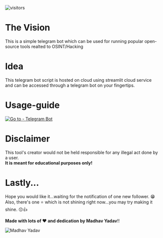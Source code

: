 
<img src="https://visitor-badge.laobi.icu/badge?page_id=mymadhavyadav16.The-Vision" alt="visitors"/>

  # The Vision
  This is a simple telegram bot which can be used for running popular open-source tools realted to OSINT/Hacking 
  
  # Idea
  This telegram bot script is hosted on cloud using streamlit cloud service and can be accessed through a telegram bot on your fingertips.


<!--# Installation
  Step-1: Grab some patience you might need it during the process of installation lol.  
  
  Step-2: Go to telegram bot-father (https://telegram.me/BotFather) and ask him to create a new bot.  
  
  Step-3: Copy the api-token of your bot.  
  
  Step-4: Paste it in place of **<BOT-API-TOKEN>** in **main.py** file (warning - don't remove the inverted commas).   
  
  Step-5: Enter your instagram username and password in **Osintgram/config/credentials.ini** file.  
  
  Step-6: Run ```pip install -r requirements.txt```.
  
  Step-7: Now run **main.py** file, go to the bot you have created and type **/help** (main.py should keep running while you are using the telegram bot).
        Now, here comes the use of a server. You may buy a cloud server but, in case you don't want to spend money you may use **termux** which can keep this
        script running in background until your phone is not switched off. Another cheaper way is you can use a **raspberyy pi** for keeping this script running.  
        
  Step-8: I am done with the explaination go and enjoy!!👍  
-->

# Usage-guide
[![Go to - Telegram Bot](https://img.shields.io/badge/Go_to-Live_Site-2ea44f?style=for-the-badge)](https://t.me/Shallvhack_TheVision_bot)
  
  
# Disclaimer
This tool's creator would not be held responsible for any illegal act done by a user.  
**It is meant for educational purposes only!**          
  
# Lastly...
Hope you would like it...waiting for the notification of one new follower. 😁  
Also, there's one ⭐ which is not shining right now...you may try making it shine. 😗👍  
  
**Made with lots of ❤ and dedication by Madhav Yadav**!!

![Madhav Yadav](https://avatars.githubusercontent.com/u/66372332?v=4)


